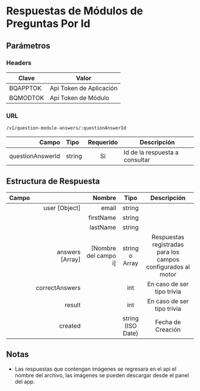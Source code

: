 
Respuestas de Módulos de Preguntas Por Id
=======

## Parámetros

### Headers

Clave | Valor
------- | ------------ 
BQAPPTOK | Api Token de Aplicación
BQMODTOK | Api Token de Módulo

### URL

```
/v1/question-module-answers/:questionAnswerId
```

Campo | Tipo | Requerido | Descripción
-----: | :------ | :-------: | ---------
questionAnswerId | string | Si | Id de la respuesta a consultar
 
## Estructura de Respuesta

Campo | | Nombre | Tipo | Descripción
----: | ----: | ----: | :----: | :----:
&nbsp;| user [Object] | email | string | 
 | | | firstName | string | 
 | | | lastName | string | 
 | |  answers [Array] | [Nombre del campo i] | string o Array | Respuestas registradas para los campos configurados al motor
 | | correctAnswers | | int | En caso de ser tipo trivia
 | | result | | int | En caso de ser tipo trivia
 | | created | | string <br>(ISO Date) | Fecha de Creación


## Notas

- Las respuestas que contengan imágenes se regresara en el api el nombre del archivo, las imágenes se pueden descargar desde el panel del app.
